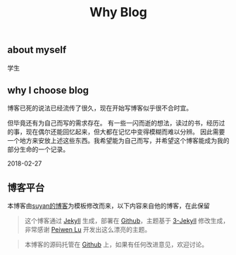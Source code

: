 ﻿---
title: Why Blog
layout: post
---

## about myself

学生

## why I choose blog

博客已死的说法已经流传了很久，现在开始写博客似乎很不合时宜。

但毕竟还有为自己而写的需求存在。
有一些一闪而逝的想法，读过的书，经历过的事，现在偶尔还能回忆起来，但大都在记忆中变得模糊而难以分辨。
因此需要一个地方来安放上述这些东西。我希望能为自己而写，并希望这个博客能成为我的部分生命的一个记录。

2018-02-27

## 博客平台

本博客由[suyan的博客](http://yansu.org)为模板修改而来，以下内容来自他的博客，在此保留

>这个博客通过 [Jekyll](http://jekyllrb.com/) 生成，部署在 [Github](https://pages.github.com)，主题基于 [3-Jekyll](https://github.com/P233/3-Jekyll) 修改生成，非常感谢 [Peiwen Lu](https://github.com/P233) 开发出这么漂亮的主题。

>本博客的源码托管在 [Github](https://github.com/suyan/suyan.github.io) 上，如果有任何改进意见，欢迎讨论。
